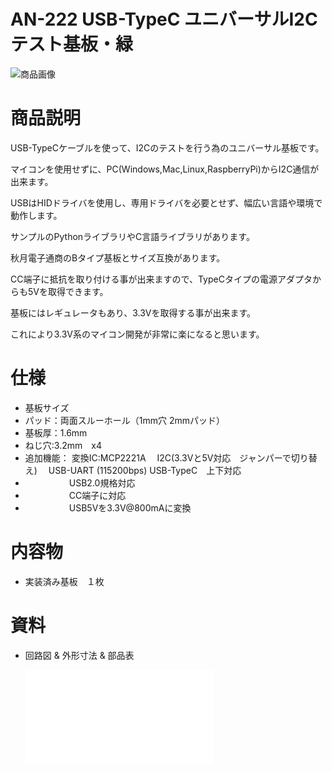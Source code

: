 # AN-222 USB-TypeC ユニバーサルI2Cテスト基板・緑 

![商品画像](./img/1024x1024/DSC_2446.jpg)

# 商品説明

USB-TypeCケーブルを使って、I2Cのテストを行う為のユニバーサル基板です。

マイコンを使用せずに、PC(Windows,Mac,Linux,RaspberryPi)からI2C通信が出来ます。

USBはHIDドライバを使用し、専用ドライバを必要とせず、幅広い言語や環境で動作します。

サンプルのPythonライブラリやC言語ライブラリがあります。

秋月電子通商のBタイプ基板とサイズ互換があります。

CC端子に抵抗を取り付ける事が出来ますので、TypeCタイプの電源アダプタからも5Vを取得できます。

基板にはレギュレータもあり、3.3Vを取得する事が出来ます。

これにより3.3V系のマイコン開発が非常に楽になると思います。

# 仕様

- 基板サイズ
- パッド：両面スルーホール（1mm穴 2mmパッド）
- 基板厚：1.6mm
- ねじ穴:3.2mm　x4
- 追加機能：
           変換IC:MCP2221A
            　I2C(3.3Vと5V対応　ジャンパーで切り替え)
            　USB-UART (115200bps)
           USB-TypeC　上下対応
- 　　　　　USB2.0規格対応
- 　　　　　CC端子に対応
- 　　　　　USB5Vを3.3V@800mAに変換

# 内容物

- 実装済み基板　１枚

# 資料

 - 回路図 & 外形寸法 & 部品表

    ![資料](./AN-222.pdf)

